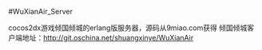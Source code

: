 #WuXianAir_Server

cocos2dx游戏倾国倾城的erlang版服务器，源码从9miao.com获得
倾国倾城客户端地址：http://git.oschina.net/shuangxinye/WuXianAir

